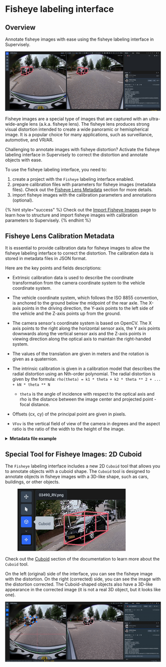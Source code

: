 # Fisheye labeling interface

## Overview

Annotate fisheye images with ease using the fisheye labeling interface in Supervisely.

![](Fisheye-Interface-frame.jpg)

Fisheye images are a special type of images that are captured with an ultra-wide-angle lens (a.k.a. fisheye lens). The fisheye lens produces strong visual distortion intended to create a wide panoramic or hemispherical image. It is a popular choice for many applications, such as surveillance, automotive, and VR/AR.

Challenging to annotate images with fisheye distortion? Activate the fisheye labeling interface in Supervisely to correct the distortion and annotate objects with ease.

To use the fisheye labeling interface, you need to:

1. create a project with the `Fisheye` labeling interface enabled.
2. prepare calibration files with parameters for fisheye images (metadata files). Check out the [Fisheye Lens Metadata](#fisheye-lens-metadata) section for more details.
3. import fisheye images with the calibration parameters and annotations (optional).

{% hint style="success" %}
Check out the [Import Fisheye Images](../../../data-organization/import/import/supported-formats-images/fisheye.md) page to learn how to structure and import fisheye images with calibration parameters to Supervisely.
{% endhint %}

## Fisheye Lens Calibration Metadata

It is essential to provide calibration data for fisheye images to allow the fisheye labeling interface to correct the distortion. The calibration data is stored in metadata files in JSON format.

Here are the key points and fields descriptions:

- Extrinsic calibration data is used to describe the coordinate transformation from the camera coordinate system to the vehicle coordinate system.
- The vehicle coordinate system, which follows the ISO 8855 convention, is anchored to the ground below the midpoint of the rear axle. The X-axis points in the driving direction, the Y-axis points to the left side of the vehicle and the Z-axis points up from the ground.
- The camera sensor's coordinate system is based on OpenCV. The X axis points to the right along the horizontal sensor axis, the Y axis points downwards along the vertical sensor axis and the Z-axis points in viewing direction along the optical axis to maintain the right-handed system.
- The values of the translation are given in meters and the rotation is given as a quaternion.
- The intrinsic calibration is given in a calibration model that describes the radial distortion using an Nth-order polynomial. The radial distortion is given by the formula: `rho(theta) = k1 * theta + k2 * theta ** 2 + ... + kN * theta ** N`

  - `theta` is the angle of incidence with respect to the optical axis and rho is the distance between the image center and projected point - focal distance.

- Offsets (cx, cy) of the principal point are given in pixels.

- `VFov` is the vertical field of view of the camera in degrees and the aspect ratio is the ratio of the width to the height of the image.

<details>

<summary><strong>Metadata file example</strong></summary>

```
{
  "calibration": {
    "extrinsic": {
      "quaternion": [
        0.39492483984846793,
        -0.5928584556321699,
        -0.5854007522749839,
        0.3871164962798451
      ],
      "translation": [
        -3.819498356,
        -0.070724798,
        0.730674159
      ]
    },
    "intrinsic": {
      "vfov": 97.9998472,
      "cxOffset": 0.59267,
      "cyOffset": -7.22379,
      "lensCoeffs": {
        "k1": 466.35917211,
        "k2": 32.48178784,
        "k3": -52.1509689,
        "k4": 73.79780387,
        "k5": -30.12830986,
        "k6": -0.37231277
      },
      "aspectRatio": 1.0,
      "cameraModel": "radial_poly"
    }
  }
}
```

</details>

## Special Tool for Fisheye Images: 2D Cuboid

The `Fisheye` labeling interface includes a new 2D `Cuboid` tool that allows you to annotate objects with a cuboid shape. The `Cuboid` tool is designed to annotate objects in fisheye images with a 3D-like shape, such as cars, buildings, or other objects.

<figure><img src="./Cuboid-2d-frame.jpg" width="350" alt=""><figcaption></figcaption></figure>

Check out the [Cuboid](../../../data-organization/Annotation-JSON-format/04_Supervisely_Format_objects.md#cuboids-2d-annotation) section of the documentation to learn more about the `Cuboid` tool.

On the left (original) side of the interface, you can see the fisheye image with the distortion. On the right (corrected) side, you can see the image with the distortion corrected. The Cuboid-shaped objects also have a 3D-like appearance in the corrected image (it is not a real 3D object, but it looks like one).

![](Cuboid-frame.gif)
